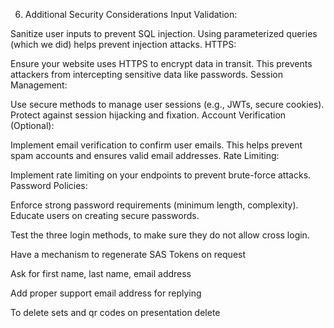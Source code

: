 6. Additional Security Considerations
Input Validation:

Sanitize user inputs to prevent SQL injection.
Using parameterized queries (which we did) helps prevent injection attacks.
HTTPS:

Ensure your website uses HTTPS to encrypt data in transit.
This prevents attackers from intercepting sensitive data like passwords.
Session Management:

Use secure methods to manage user sessions (e.g., JWTs, secure cookies).
Protect against session hijacking and fixation.
Account Verification (Optional):

Implement email verification to confirm user emails.
This helps prevent spam accounts and ensures valid email addresses.
Rate Limiting:

Implement rate limiting on your endpoints to prevent brute-force attacks.
Password Policies:

Enforce strong password requirements (minimum length, complexity).
Educate users on creating secure passwords.

Test the three login methods, to make sure they do not allow cross login. 

Have a mechanism to regenerate SAS Tokens on request

Ask for first name, last name, email address

Add proper support email address for replying

To delete sets and qr codes on presentation delete 